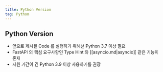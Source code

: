 ```yaml
---
title: Python Version
tag: Python
---
```


## Python Version

- 앞으로 제시될 Code 를 실행하기 위해선 Python 3.7 이상 필요
- FastAPI 의 핵심 요구사항인 Type Hint 와 [[asyncio.md|asyncio]] 같은 기능이 존재
- 지원 기간이 긴 Python 3.9 이상 사용하기를 권장
